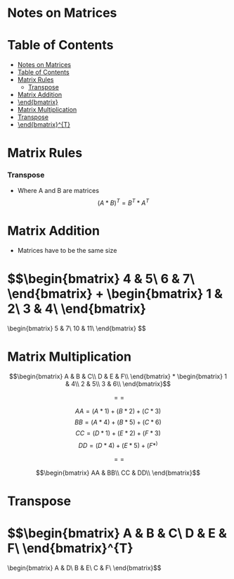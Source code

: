 # Notes on Matrices

# Table of Contents

- [Notes on Matrices](#notes-on-matrices)
- [Table of Contents](#table-of-contents)
- [Matrix Rules](#matrix-rules)
    - [Transpose](#transpose)
- [Matrix Addition](#matrix-addition)
- [\end{bmatrix}](#endbmatrix)
- [Matrix Multiplication](#matrix-multiplication)
- [Transpose](#transpose-1)
- [\end{bmatrix}^{T}](#endbmatrixt)

# Matrix Rules

### Transpose

- Where A and B are matrices
$$(A*B)^{T} = B^{T}*A^{T}$$

# Matrix Addition

- Matrices have to be the same size

$$\begin{bmatrix}
    4 & 5\\
    6 & 7\\
\end{bmatrix}
+
\begin{bmatrix}
    1 & 2\\
    3 & 4\\
\end{bmatrix}
=
\begin{bmatrix}
    5 & 7\\
    10 & 11\\
\end{bmatrix}
$$

# Matrix Multiplication

$$\begin{bmatrix}
    A & B & C\\
    D & E & F\\
\end{bmatrix}
*
\begin{bmatrix}
    1 & 4\\
    2 & 5\\
    3 & 6\\
\end{bmatrix}$$

$$==$$

$$AA=(A*1)+(B*2)+(C*3)$$
$$BB=(A*4)+(B*5)+(C*6)$$
$$CC=(D*1)+(E*2)+(F*3)$$
$$DD=(D*4)+(E*5)+(F*^)$$

$$==$$

$$\begin{bmatrix}
    AA & BB\\
    CC & DD\\
\end{bmatrix}$$

# Transpose

$$\begin{bmatrix}
    A & B & C\\
    D & E & F\\
\end{bmatrix}^{T}
=
\begin{bmatrix}
    A & D\\
    B & E\\
    C & F\\
\end{bmatrix}$$






